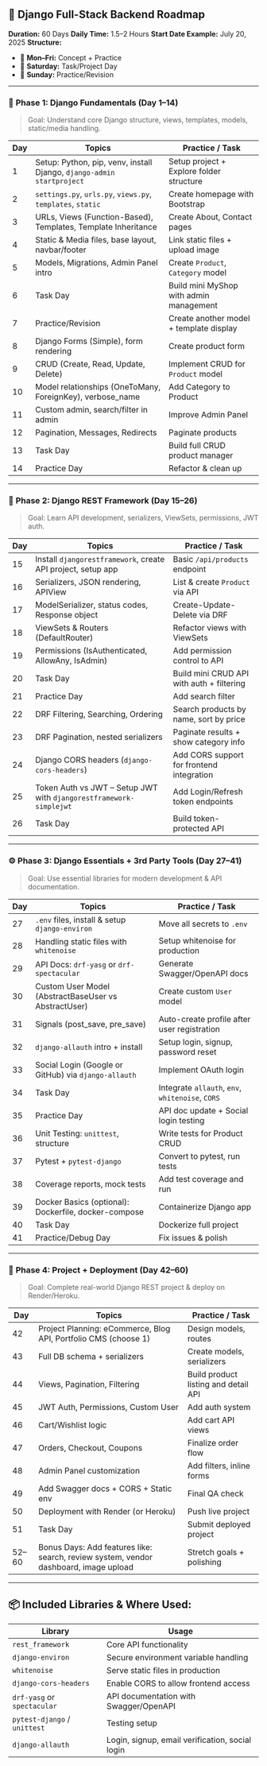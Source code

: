 ## 📅 **Django Full-Stack Backend Roadmap**

**Duration:** 60 Days
**Daily Time:** 1.5–2 Hours
**Start Date Example:** July 20, 2025
**Structure:**

* 🧠 **Mon–Fri:** Concept + Practice
* 🔁 **Saturday:** Task/Project Day
* 🧪 **Sunday:** Practice/Revision

---

### 🔰 **Phase 1: Django Fundamentals (Day 1–14)**

> Goal: Understand core Django structure, views, templates, models, static/media handling.

| Day | Topics                                                                | Practice / Task                          |
| --- | --------------------------------------------------------------------- | ---------------------------------------- |
| 1   | Setup: Python, pip, venv, install Django, `django-admin startproject` | Setup project + Explore folder structure |
| 2   | `settings.py`, `urls.py`, `views.py`, `templates`, `static`           | Create homepage with Bootstrap           |
| 3   | URLs, Views (Function-Based), Templates, Template Inheritance         | Create About, Contact pages              |
| 4   | Static & Media files, base layout, navbar/footer                      | Link static files + upload image         |
| 5   | Models, Migrations, Admin Panel intro                                 | Create `Product`, `Category` model       |
| 6   | Task Day                                                              | Build mini MyShop with admin management  |
| 7   | Practice/Revision                                                     | Create another model + template display  |
| 8   | Django Forms (Simple), form rendering                                 | Create product form                      |
| 9   | CRUD (Create, Read, Update, Delete)                                   | Implement CRUD for `Product` model       |
| 10  | Model relationships (OneToMany, ForeignKey), verbose\_name            | Add Category to Product                  |
| 11  | Custom admin, search/filter in admin                                  | Improve Admin Panel                      |
| 12  | Pagination, Messages, Redirects                                       | Paginate products                        |
| 13  | Task Day                                                              | Build full CRUD product manager          |
| 14  | Practice Day                                                          | Refactor & clean up                      |

---

### 🚀 **Phase 2: Django REST Framework (Day 15–26)**

> Goal: Learn API development, serializers, ViewSets, permissions, JWT auth.

| Day | Topics                                                             | Practice / Task                           |
| --- | ------------------------------------------------------------------ | ----------------------------------------- |
| 15  | Install `djangorestframework`, create API project, setup app       | Basic `/api/products` endpoint            |
| 16  | Serializers, JSON rendering, APIView                               | List & create `Product` via API           |
| 17  | ModelSerializer, status codes, Response object                     | Create-Update-Delete via DRF              |
| 18  | ViewSets & Routers (DefaultRouter)                                 | Refactor views with ViewSets              |
| 19  | Permissions (IsAuthenticated, AllowAny, IsAdmin)                   | Add permission control to API             |
| 20  | Task Day                                                           | Build mini CRUD API with auth + filtering |
| 21  | Practice Day                                                       | Add search filter                         |
| 22  | DRF Filtering, Searching, Ordering                                 | Search products by name, sort by price    |
| 23  | DRF Pagination, nested serializers                                 | Paginate results + show category info     |
| 24  | Django CORS headers (`django-cors-headers`)                        | Add CORS support for frontend integration |
| 25  | Token Auth vs JWT – Setup JWT with `djangorestframework-simplejwt` | Add Login/Refresh token endpoints         |
| 26  | Task Day                                                           | Build token-protected API                 |

---

### ⚙️ **Phase 3: Django Essentials + 3rd Party Tools (Day 27–41)**

> Goal: Use essential libraries for modern development & API documentation.

| Day | Topics                                               | Practice / Task                                  |
| --- | ---------------------------------------------------- | ------------------------------------------------ |
| 27  | `.env` files, install & setup `django-environ`       | Move all secrets to `.env`                       |
| 28  | Handling static files with `whitenoise`              | Setup whitenoise for production                  |
| 29  | API Docs: `drf-yasg` or `drf-spectacular`            | Generate Swagger/OpenAPI docs                    |
| 30  | Custom User Model (AbstractBaseUser vs AbstractUser) | Create custom `User` model                       |
| 31  | Signals (post\_save, pre\_save)                      | Auto-create profile after user registration      |
| 32  | `django-allauth` intro + install                     | Setup login, signup, password reset              |
| 33  | Social Login (Google or GitHub) via `django-allauth` | Implement OAuth login                            |
| 34  | Task Day                                             | Integrate `allauth`, `env`, `whitenoise`, `CORS` |
| 35  | Practice Day                                         | API doc update + Social login testing            |
| 36  | Unit Testing: `unittest`, structure                  | Write tests for Product CRUD                     |
| 37  | Pytest + `pytest-django`                             | Convert to pytest, run tests                     |
| 38  | Coverage reports, mock tests                         | Add test coverage and run                        |
| 39  | Docker Basics (optional): Dockerfile, docker-compose | Containerize Django app                          |
| 40  | Task Day                                             | Dockerize full project                           |
| 41  | Practice/Debug Day                                   | Fix issues & polish                              |

---

### 💼 **Phase 4: Project + Deployment (Day 42–60)**

> Goal: Complete real-world Django REST project & deploy on Render/Heroku.

| Day   | Topics                                                                               | Practice / Task                      |
| ----- | ------------------------------------------------------------------------------------ | ------------------------------------ |
| 42    | Project Planning: eCommerce, Blog API, Portfolio CMS (choose 1)                      | Design models, routes                |
| 43    | Full DB schema + serializers                                                         | Create models, serializers           |
| 44    | Views, Pagination, Filtering                                                         | Build product listing and detail API |
| 45    | JWT Auth, Permissions, Custom User                                                   | Add auth system                      |
| 46    | Cart/Wishlist logic                                                                  | Add cart API views                   |
| 47    | Orders, Checkout, Coupons                                                            | Finalize order flow                  |
| 48    | Admin Panel customization                                                            | Add filters, inline forms            |
| 49    | Add Swagger docs + CORS + Static env                                                 | Final QA check                       |
| 50    | Deployment with Render (or Heroku)                                                   | Push live project                    |
| 51    | Task Day                                                                             | Submit deployed project              |
| 52–60 | Bonus Days: Add features like: search, review system, vendor dashboard, image upload | Stretch goals + polishing            |

---

## 📦 Included Libraries & Where Used:

| Library                      | Usage                                           |
| ---------------------------- | ----------------------------------------------- |
| `rest_framework`             | Core API functionality                          |
| `django-environ`             | Secure environment variable handling            |
| `whitenoise`                 | Serve static files in production                |
| `django-cors-headers`        | Enable CORS to allow frontend access            |
| `drf-yasg` or `spectacular`  | API documentation with Swagger/OpenAPI          |
| `pytest-django` / `unittest` | Testing setup                                   |
| `django-allauth`             | Login, signup, email verification, social login |

